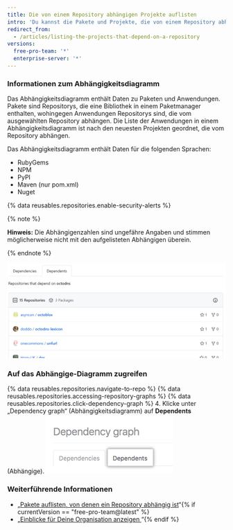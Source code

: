 ```yaml
---
title: Die von einem Repository abhängigen Projekte auflisten
intro: 'Du kannst die Pakete und Projekte, die von einem Repository abhängen, in einem Abhängigkeitsdiagramm anzeigen.'
redirect_from:
  - /articles/listing-the-projects-that-depend-on-a-repository
versions:
  free-pro-team: '*'
  enterprise-server: '*'
---
```


### Informationen zum Abhängigkeitsdiagramm
Das Abhängigkeitsdiagramm enthält Daten zu Paketen und Anwendungen. Pakete sind Repositorys, die eine Bibliothek in einem Paketmanager enthalten, wohingegen Anwendungen Repositorys sind, die vom ausgewählten Repository abhängen. Die Liste der Anwendungen in einem Abhängigkeitsdiagramm ist nach den neuesten Projekten geordnet, die vom Repository abhängen.

Das Abhängigkeitsdiagramm enthält Daten für die folgenden Sprachen:

- RubyGems
- NPM
- PyPI
- Maven (nur pom.xml)
- Nuget

{% data reusables.repositories.enable-security-alerts %}

{% note %}

**Hinweis:** Die Abhängigenzahlen sind ungefähre Angaben und stimmen möglicherweise nicht mit den aufgelisteten Abhängigen überein.

{% endnote %}

![Abhängige-Diagramm](/assets/images/help/graphs/dependents_graph.png)

### Auf das Abhängige-Diagramm zugreifen

{% data reusables.repositories.navigate-to-repo %}
{% data reusables.repositories.accessing-repository-graphs %}
{% data reusables.repositories.click-dependency-graph %}
4. Klicke unter „Dependency graph“ (Abhängigkeitsdiagramm) auf **Dependents** (Abhängige). ![Registerkarte „Dependents“ (Abhängige) auf der Seite „Dependency graph“ (Abhängigkeitsdiagramm)](/assets/images/help/graphs/dependency-graph-dependents-tab.png)

### Weiterführende Informationen

- „[Pakete auflisten, von denen ein Repository abhängig ist](/articles/listing-the-packages-that-a-repository-depends-on)“{% if currentVersion == "free-pro-team@latest" %}
- „[Einblicke für Deine Organisation anzeigen ](/articles/viewing-insights-for-your-organization)“{% endif %}
